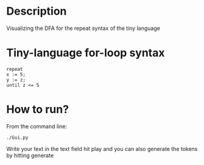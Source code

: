 # Description

Visualizing the DFA for the repeat syntax of the tiny language

# Tiny-language for-loop syntax
```
repeat
x := 5;
y := z;
until z <= 5
```

# How to run?
From the command line: 
```
./Gui.py
```
Write your text in the text field hit play and you can also generate the tokens by hitting generate



